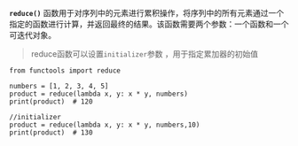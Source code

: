 **`reduce()`** 函数用于对序列中的元素进行累积操作，将序列中的所有元素通过一个指定的函数进行计算，并返回最终的结果。该函数需要两个参数：一个函数和一个可迭代对象。

> reduce函数可以设置`initializer`参数 ，用于指定累加器的初始值

```
from functools import reduce

numbers = [1, 2, 3, 4, 5]
product = reduce(lambda x, y: x * y, numbers)
print(product)  # 120

//initializer
product = reduce(lambda x, y: x * y, numbers,10)
print(product)  # 130

```

